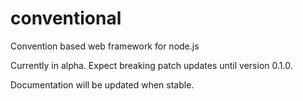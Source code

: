 conventional
============

Convention based web framework for node.js

Currently in alpha. Expect breaking patch updates until version 0.1.0.

Documentation will be updated when stable.
